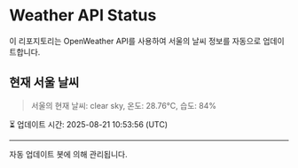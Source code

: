 
# Weather API Status

이 리포지토리는 OpenWeather API를 사용하여 서울의 날씨 정보를 자동으로 업데이트합니다.

## 현재 서울 날씨
> 서울의 현재 날씨: clear sky, 온도: 28.76°C, 습도: 84%

⏳ 업데이트 시간: 2025-08-21 10:53:56 (UTC)

---
자동 업데이트 봇에 의해 관리됩니다.
